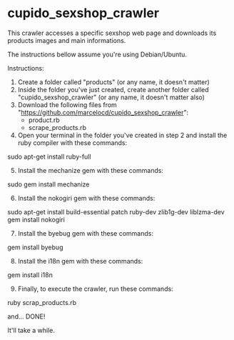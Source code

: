 # cupido_sexshop_crawler
This crawler accesses a specific sexshop web page and downloads its products images and main informations.

The instructions bellow assume you're using Debian/Ubuntu.

Instructions:

  1) Create a folder called "products" (or any name, it doesn't matter)
  2) Inside the folder you've just created, create another folder called "cupido_sexshop_crawler"
     (or any name, it doesn't matter also)
  3) Download the following files from "https://github.com/marcelocd/cupido_sexshop_crawler":
     - product.rb
     - scrape_products.rb
  4) Open your terminal in the folder you've created in step 2 and install the ruby compiler with these commands:

sudo apt-get install ruby-full

  5) Install the mechanize gem with these commands:

sudo gem install mechanize
  
  6) Install the nokogiri gem with these commands:

sudo apt-get install build-essential patch ruby-dev zlib1g-dev liblzma-dev
gem install nokogiri

  7) Install the byebug gem with these commands:

gem install byebug

  8) Install the i18n gem with these commands:

gem install i18n

  9) Finally, to execute the crawler, run these commands:

ruby scrap_products.rb

  and... DONE!

It'll take a while.
  
  
  
  


